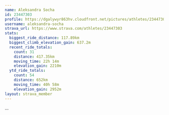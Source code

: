 ```yaml
---
name: Aleksandra Socha
id: 23447303
profile: https://dgalywyr863hv.cloudfront.net/pictures/athletes/23447303/14745546/4/large.jpg
username: aleksandra-socha
strava_url: https://www.strava.com/athletes/23447303
stats:
  biggest_ride_distance: 117.89km
  biggest_climb_elevation_gain: 637.2m
  recent_ride_totals:
    count: 31
    distance: 417.35km
    moving_time: 22h 14m
    elevation_gain: 2210m
  ytd_ride_totals:
    count: 54
    distance: 652km
    moving_time: 40h 58m
    elevation_gain: 2952m
layout: strava_member
--- 
```

...
